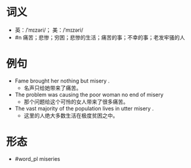 # 词义
- 英：/ˈmɪzəri/； 美：/ˈmɪzəri/
- #n 痛苦；悲惨；穷困；悲惨的生活；痛苦的事；不幸的事；老发牢骚的人
# 例句
- Fame brought her nothing but misery .
	- 名声只给她带来了痛苦。
- The problem was causing the poor woman no end of misery
	- 那个问题给这个可怜的女人带来了很多痛苦。
- The vast majority of the population lives in utter misery .
	- 这里的人绝大多数生活在极度贫困之中。
# 形态
- #word_pl miseries
